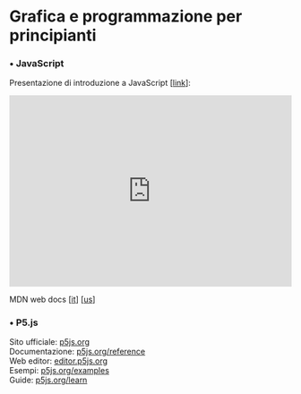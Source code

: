 <script src='https://code.jquery.com/jquery-3.3.1.min.js'></script>
<script src='/js/utils.js'></script>
<script> setTitle("Copernicane 2019") </script>

# Grafica e programmazione per principianti

### • JavaScript

Presentazione di introduzione a JavaScript [[link](https://app.ludus.one/bbfdada2-5f7d-45a7-92e2-c3e365f5c0e9)]:

<div style="position:relative;padding-bottom:calc(56.25% + 58px);height:0;overflow:hidden;max-width:100%;"><iframe src="https://app.ludus.one/bbfdada2-5f7d-45a7-92e2-c3e365f5c0e9/full?controls=always" frameborder="0" allowfullscreen style="position:absolute;top:0;left:0;width:100%;height:100%;"></iframe></div>

MDN web docs [[it](https://developer.mozilla.org/it/)] [[us](https://developer.mozilla.org/en-US/)]


### • P5.js

Sito ufficiale: [p5js.org](https://p5js.org/)  
Documentazione: [p5js.org/reference](https://p5js.org/reference/)  
Web editor: [editor.p5js.org](https://editor.p5js.org/)  
Esempi: [p5js.org/examples](https://p5js.org/examples/)  
Guide: [p5js.org/learn](https://p5js.org/learn/)

